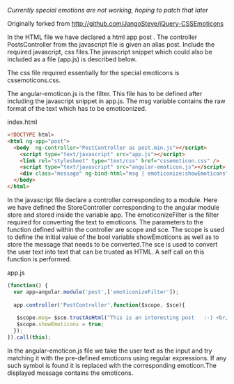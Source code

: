 
*Currently special emotions are not working, hoping to patch that later*

Originally forked from  http://github.com/JangoSteve/jQuery-CSSEmoticons

In the HTML file we have declared a html app post . The controller PostsController from the javascript file is given an alias post. Include the required javascript, css files.The javascript snippet which could also be included as a file (app.js) is described below. 

The css file required essentially for the special emoticons is cssemoticons.css. 

The angular-emoticon.js is the filter. This file has to be defined after including the javascript snippet in app.js. The msg variable contains the raw format of the text which has to be emoticonized.

index.html
```HTML
<!DOCTYPE html>
<html ng-app="post">
  <body  ng-controller="PostController as post.min.js"></script>
    <script type="text/javascript" src="app.js"></script>
    <link rel="stylesheet" type="text/css" href="cssemoticon.css" />
    <script type="text/javascript" src="angular-emoticon.js"></script>
    <div class="message" ng-bind-html="msg | emoticonize:showEmoticons"></div>
  </body>
</html>
```

In the javascript file declare a controller corresponding to a module. Here we have defined the StoreController corresponding to the angular module store and stored inside the variable app. The emoticonizeFilter is the filter required for converting the text to emoticons. The parameters to the function defined within the controller are scope and sce. The scope is used to define the initial value of the bool variable showEmoticons as well as to store the message that needs to be converted.The sce is used to convert the user text into text that can be trusted as HTML. A self call on this function is performed.

app.js
```javascript 
(function() {
  var app=angular.module('post',['emoticonizeFilter']);
  
  app.controller('PostController',function($scope, $sce){
   
   $scope.msg= $sce.trustAsHtml("This is an interesting post   :-) <br/>=D");
   $scope.showEmoticons = true;
  });
}).call(this);
```

  In the angular-emoticon.js file we take the user text as the input and try matching it with the pre-defined emoticons using regular expressions. If any such symbol is found it is replaced with the corresponding emoticon.The displayed message contains the emoticons.
